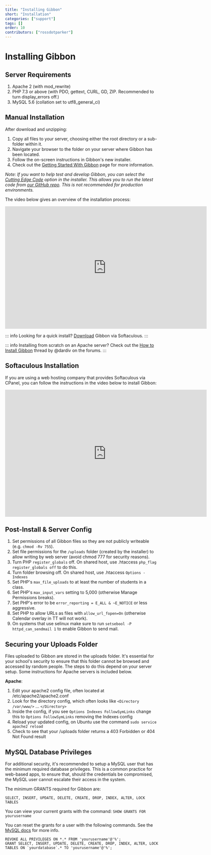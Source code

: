 ```yaml
---
title: "Installing Gibbon"
short: "Installation"
categories: ["support"]
tags: []
order: 10
contributors: ["rossdotparker"]
---
```


# Installing Gibbon

## Server Requirements

1.  Apache 2 (with mod_rewrite)
2.  PHP 7.3 or above (with PDO, gettext, CURL, GD, ZIP. Recommended to turn display_errors off.)
3.  MySQL 5.6 (collation set to utf8_general_ci)


## Manual Installation

After download and unzipping:

1.  Copy all files to your server, choosing either the root directory or a sub-folder within it.
2.  Navigate your browser to the folder on your server where Gibbon has been located.
3.  Follow the on-screen instructions in Gibbon's new installer.
4.  Check out the [Getting Started With Gibbon](getting-started-with-gibbon) page for more information.

_Note: If you want to help test and develop Gibbon, you can select the [Cutting Edge Code](cutting-edge-code) option in the installer. This allows you to run the latest code from [our GitHub repo](https://github.com/GibbonEdu/core). This is not recommended for production environments._

The video below gives an overview of the installation process:

<!-- Video 1 -->
<iframe src="https://www.youtube.com/embed/jTj4KLEB-w8?start=133&end=1179" allowfullscreen="allowfullscreen" width="660" height="400" frameborder="0"></iframe>

::: info
Looking for a quick install? [Download](https://www.softaculous.com/apps/educational/Gibbon) Gibbon via Softaculous.
:::

::: info
Installing from scratch on an Apache server? Check out the [How to Install Gibbon](https://ask.gibbonedu.org/t/how-to-install-gibbon-for-noobs-like-me-on-debian-12-or-ubuntu-and-similar/8365) thread by @dardiv on the forums.
:::

## Softaculous Installation

If you are using a web hosting company that provides Softaculous via CPanel, you can follow the instructions in the video below to install Gibbon:

<!-- Video 2 -->
<iframe src="https://www.youtube.com/embed/5tfuT1CjAe8?rel=0" allowfullscreen="allowfullscreen" width="660" height="415" frameborder="0"></iframe>

## Post-Install & Server Config

1.  Set permissions of all Gibbon files so they are not publicly writeable (e.g. `chmod -Rv 755`).
2.  Set file permissions for the `/uploads` folder (created by the installer) to allow writing by web server (avoid chmod 777 for security reasons).
3.  Turn PHP `register_globals` off. On shared host, use .htaccess `php_flag register_globals off` to do this.
4.  Turn folder browsing off. On shared host, use .htaccess `Options -Indexes`
5.  Set PHP's `max_file_uploads` to at least the number of students in a class.
6.  Set PHP's `max_input_vars` setting to 5,000 (otherwise Manage Permissions breaks).
7.  Set PHP's error to be `error_reporting = E_ALL & ~E_NOTICE` or less aggressive.
8.  Set PHP to allow URLs as files with `allow_url_fopen=On` (otherwise Calendar overlay in TT will not work). 
9. On systems that use selinux make sure to run `setsebool -P httpd_can_sendmail 1` to enable Gibbon to send mail.

## Securing your Uploads Folder

Files uploaded to Gibbon are stored in the uploads folder. It's essential for your school's security to ensure that this folder cannot be browsed and accessed by random people. The steps to do this depend on your server setup. Some instructions for Apache servers is included below.

**Apache**:

1.  Edit your apache2 config file, often located at /etc/apache2/apache2.conf
2.  Look for the directory config, which often looks like `<Directory /var/www/>` ... `</Directory>`
3.  Inside the config, if you see `Options Indexes FollowSymLinks` change this to `Options FollowSymLinks` removing the Indexes config
4.  Reload your updated config, on Ubuntu use the command `sudo service apache2 reload`
5.  Check to see that your /uploads folder returns a 403 Forbidden or 404 Not Found result


## MySQL Database Privileges

For additional security, it's recommended to setup a MySQL user that has the minimum required database privileges. This is a common practice for web-based apps, to ensure that, should the credentials be compromised, the MySQL user cannot escalate their access in the system.

The minimum GRANTS required for Gibbon are: 
```
SELECT, INSERT, UPDATE, DELETE, CREATE, DROP, INDEX, ALTER, LOCK TABLES
```

You can view your current grants with the command:
`SHOW GRANTS FOR yourusername`

You can reset the grants for a user with the following commands. See the [MySQL docs](https://dev.mysql.com/doc/refman/8.0/en/show-grants.html) for more info.
```
REVOKE ALL PRIVILEGES ON *.* FROM 'yourusername'@'%';
GRANT SELECT, INSERT, UPDATE, DELETE, CREATE, DROP, INDEX, ALTER, LOCK TABLES ON `yourdatabase`.* TO 'yourusername'@'%';
```
